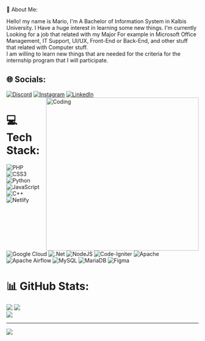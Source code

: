 
<bold>💫 About Me: </bold> <br>
<p align=” justify”>Hello! my name is Mario, I'm A Bachelor of Information System in Kalbis University. I Have a huge interest in learning some new  things. I'm currently Looking for a job that related with my Major For example in Microsoft Office Management, IT Support, UI/UX, Front-End or Back-End, and other stuff that related with Computer stuff. <br>I am willing to learn new things that are needed for the criteria for the internship program that I will participate.<p align=” justify”>


## 🌐 Socials:
[![Discord](https://img.shields.io/badge/Discord-%237289DA.svg?logo=discord&logoColor=white)](https://discord.gg/io31) [![Instagram](https://img.shields.io/badge/Instagram-%23E4405F.svg?logo=Instagram&logoColor=white)](https://instagram.com/marioo_318) [![LinkedIn](https://img.shields.io/badge/LinkedIn-%230077B5.svg?logo=linkedin&logoColor=white)](https://linkedin.com/in/https://www.linkedin.com/in/mario-susanto-142aa7262/) <img align="right" alt="Coding" width="400" src="https://i.pinimg.com/originals/21/5c/7f/215c7fdca6033092baa04b35c17466bd.gif">

# 💻 Tech Stack:
![PHP](https://img.shields.io/badge/php-%23777BB4.svg?style=for-the-badge&logo=php&logoColor=white) ![CSS3](https://img.shields.io/badge/css3-%231572B6.svg?style=for-the-badge&logo=css3&logoColor=white) ![Python](https://img.shields.io/badge/python-3670A0?style=for-the-badge&logo=python&logoColor=ffdd54) ![JavaScript](https://img.shields.io/badge/javascript-%23323330.svg?style=for-the-badge&logo=javascript&logoColor=%23F7DF1E) ![C++](https://img.shields.io/badge/c++-%2300599C.svg?style=for-the-badge&logo=c%2B%2B&logoColor=white) ![Netlify](https://img.shields.io/badge/netlify-%23000000.svg?style=for-the-badge&logo=netlify&logoColor=#00C7B7) ![Google Cloud](https://img.shields.io/badge/Google%20Cloud-%234285F4.svg?style=for-the-badge&logo=google-cloud&logoColor=white) ![.Net](https://img.shields.io/badge/.NET-5C2D91?style=for-the-badge&logo=.net&logoColor=white) ![NodeJS](https://img.shields.io/badge/node.js-6DA55F?style=for-the-badge&logo=node.js&logoColor=white) ![Code-Igniter](https://img.shields.io/badge/CodeIgniter-%23EF4223.svg?style=for-the-badge&logo=codeIgniter&logoColor=white) ![Apache](https://img.shields.io/badge/apache-%23D42029.svg?style=for-the-badge&logo=apache&logoColor=white) ![Apache Airflow](https://img.shields.io/badge/Apache%20Airflow-017CEE?style=for-the-badge&logo=Apache%20Airflow&logoColor=white) ![MySQL](https://img.shields.io/badge/mysql-%2300f.svg?style=for-the-badge&logo=mysql&logoColor=white) ![MariaDB](https://img.shields.io/badge/MariaDB-003545?style=for-the-badge&logo=mariadb&logoColor=white) 	![Figma](https://img.shields.io/badge/figma-%23F24E1E.svg?style=for-the-badge&logo=figma&logoColor=white)
# 📊 GitHub Stats:
![](https://github-readme-stats.vercel.app/api?username=Mario3182&theme=nightowl&hide_border=false&include_all_commits=false&count_private=false)
![](https://github-readme-streak-stats.herokuapp.com/?user=Mario3182&theme=nightowl&hide_border=false)<br/>
![](https://github-readme-stats.vercel.app/api/top-langs/?username=Mario3182&theme=nightowl&hide_border=false&include_all_commits=false&count_private=false&layout=compact)

---
[![](https://visitcount.itsvg.in/api?id=Mario3182&icon=0&color=0)](https://visitcount.itsvg.in)

<!-- Proudly created with GPRM ( https://gprm.itsvg.in ) -->
